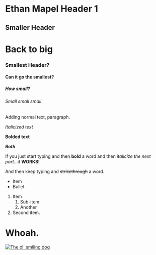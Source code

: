 # Ethan Mapel Header 1

## Smaller Header

# Back to big

### Smallest Header?

#### Can it go the smallest?

##### How small?

###### Small small small

Adding normal text, paragraph.

_Italicized text_

**Bolded text**

**_Both_**

If you just start typing and then **bold** a word and then _italicize the next part_...it **WORKS!**

And then keep typing and ~~strikethrough~~ a word.

- Item
- Bullet

1. Item
    1. Sub-item
    2. Another
2. Second item.

# Whoah.

[![The ol' smiling dog](https://i.redd.it/de150a9m37r31.jpg)](http://www.google.com)

